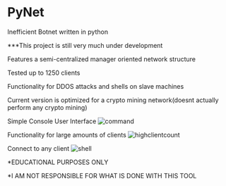 # PyNet
Inefficient Botnet written in python

***This project is still very much under development

Features a semi-centralized manager oriented network structure

Tested up to 1250 clients

Functionality for DDOS attacks and shells on slave machines

Current version is optimized for a crypto mining network(doesnt actually perform any crypto mining)



Simple Console User Interface
![command](https://user-images.githubusercontent.com/25424367/213938968-86243f3f-28fa-45cf-bc8a-1a123aeec5c3.png)

Functionality for large amounts of clients
![highclientcount](https://user-images.githubusercontent.com/25424367/214943622-4a03344e-6036-4a5b-8729-b28c7a00ce6e.PNG)


Connect to any client
![shell](https://user-images.githubusercontent.com/25424367/214355495-eca5226f-6228-4058-8a28-5ce99eb7a0de.PNG)


*EDUCATIONAL PURPOSES ONLY

*I AM NOT RESPONSIBLE FOR WHAT IS DONE WITH THIS TOOL
